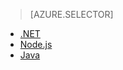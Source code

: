> [AZURE.SELECTOR]
- [.NET](app-service-api-dotnet-get-started.md)
- [Node.js](app-service-api-nodejs-api-app.md)
- [Java](app-service-api-java-api-app.md)

<!---HONumber=AcomDC_0921_2016-->
